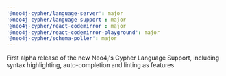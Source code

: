 ```yaml
---
'@neo4j-cypher/language-server': major
'@neo4j-cypher/language-support': major
'@neo4j-cypher/react-codemirror': major
'@neo4j-cypher/react-codemirror-playground': major
'@neo4j-cypher/schema-poller': major
---
```


First alpha release of the new Neo4j's Cypher Language Support, including syntax highlighting, auto-completion and linting as features
